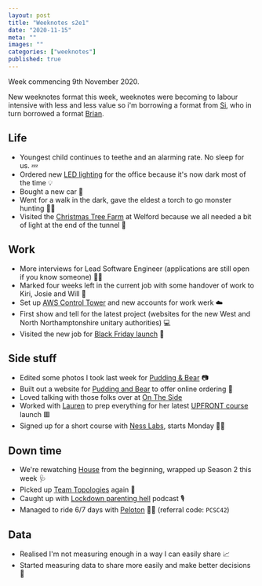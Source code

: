 ```yaml
---
layout: post
title: "Weeknotes s2e1"
date: "2020-11-15"
meta: ""
images: ""
categories: ["weeknotes"]
published: true
---
```


Week commencing 9th November 2020.

New weeknotes format this week, weeknotes were becoming to labour intensive with less and less value so i'm borrowing a format from [Si][si], who in turn borrowed a format [Brian][brian].

## Life
* Youngest child continues to teethe and an alarming rate. No sleep for us. 💤
* Ordered new [LED lighting][govee] for the office because it's now dark most of the time 💡
* Bought a new car 🚗
* Went for a walk in the dark, gave the eldest a torch to go monster hunting 🕵️‍♂️
* Visited the [Christmas Tree Farm][welford-christmas] at Welford because we all needed a bit of light at the end of the tunnel 🎄

## Work
* More interviews for Lead Software Engineer (applications are still open if you know someone) 👩‍💻
* Marked four weeks left in the current job with some handover of work to Kiri, Josie and Will 🎉
* Set up [AWS Control Tower][aws-control-tower] and new accounts for work werk ☁️
* First show and tell for the latest project (websites for the new West and North Northamptonshire unitary authorities) 💻
* Visited the new job for [Black Friday launch][bfcm] 🦈

## Side stuff
* Edited some photos I took last week for [Pudding & Bear][pudding-and-bear] 📷
* Built out a website for [Pudding and Bear][pudding-and-bear] to offer online ordering 🥡
* Loved talking with those folks over at [On The Side][ots]
* Worked with [Lauren][redjotter] to prep everything for her latest [UPFRONT course][upfront-bond-3] launch 🟥
* Signed up for a short course with [Ness Labs][ness-labs], starts Monday 👨‍🎓

## Down time
* We're rewatching [House][house] from the beginning, wrapped up Season 2 this week 🩺
* Picked up [Team Topologies][team-topologies] again 📕
* Caught up with [Lockdown parenting hell][parenting-podcast] podcast 🎙️
* Managed to ride 6/7 days with [Peloton][peloton] 🚴‍♂️ (referral code: `PCSC42`)

## Data
* Realised I'm not measuring enough in a way I can easily share 📈
* Started measuring data to share more easily and make better decisions 📏


[pudding-and-bear]: https://www.instagram.com/pudding.and.bear/
[si]: https://twitter.com/si
[ots]: https://ontheside.network/
[redjotter]: https://www.instagram.com/_laurencurrie_
[upfront-bond-3]: https://course.weareupfront.com/bond-3
[brian]: https://twitter.com/briansuda
[bfcm]: https://gymshark.com/
[house]: https://www.amazon.co.uk/gp/video/detail/B00FZV88BC/ref=atv_dp_share_cu_r
[peloton]: https://www.onepeloton.co.uk/
[team-topologies]: https://teamtopologies.com/
[parenting-podcast]: https://open.spotify.com/show/1Zuurv8AZFWti60lSXiDgz
[ness-labs]: https://nesslabs.com
[welford-christmas]:https://www.welfordchristmastreefarm.co.uk/
[govee]: https://www.govee.com/
[aws-control-tower]: https://aws.amazon.com/controltower/

[contact]: /about

